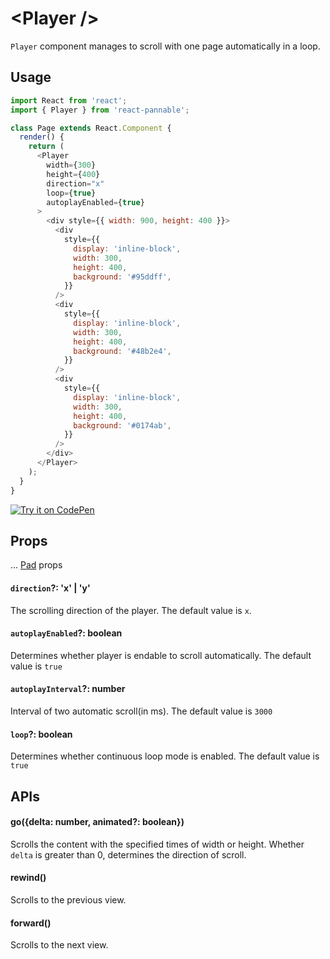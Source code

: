 # \<Player />

`Player` component manages to scroll with one page automatically in a loop.

## Usage

```js
import React from 'react';
import { Player } from 'react-pannable';

class Page extends React.Component {
  render() {
    return (
      <Player
        width={300}
        height={400}
        direction="x"
        loop={true}
        autoplayEnabled={true}
      >
        <div style={{ width: 900, height: 400 }}>
          <div
            style={{
              display: 'inline-block',
              width: 300,
              height: 400,
              background: '#95ddff',
            }}
          />
          <div
            style={{
              display: 'inline-block',
              width: 300,
              height: 400,
              background: '#48b2e4',
            }}
          />
          <div
            style={{
              display: 'inline-block',
              width: 300,
              height: 400,
              background: '#0174ab',
            }}
          />
        </div>
      </Player>
    );
  }
}
```

[![Try it on CodePen](https://img.shields.io/badge/CodePen-Run-blue.svg?logo=CodePen)](https://codepen.io/cztflove/pen/qwvNLp)

## Props

... [Pad](pad.md) props

#### `direction`?: 'x' | 'y'

The scrolling direction of the player. The default value is `x`.

#### `autoplayEnabled`?: boolean

Determines whether player is endable to scroll automatically. The default value is `true`

#### `autoplayInterval`?: number

Interval of two automatic scroll(in ms). The default value is `3000`

#### `loop`?: boolean

Determines whether continuous loop mode is enabled. The default value is `true`

## APIs

#### go({delta: number, animated?: boolean})

Scrolls the content with the specified times of width or height.
Whether `delta` is greater than 0, determines the direction of scroll.

#### rewind()

Scrolls to the previous view.

#### forward()

Scrolls to the next view.

